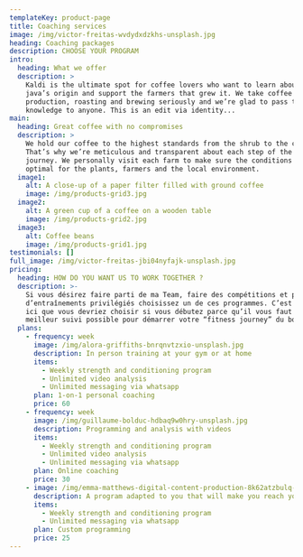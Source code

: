 ```yaml
---
templateKey: product-page
title: Coaching services
image: /img/victor-freitas-wvdydxdzkhs-unsplash.jpg
heading: Coaching packages
description: CHOOSE YOUR PROGRAM
intro:
  heading: What we offer
  description: >
    Kaldi is the ultimate spot for coffee lovers who want to learn about their
    java’s origin and support the farmers that grew it. We take coffee
    production, roasting and brewing seriously and we’re glad to pass that
    knowledge to anyone. This is an edit via identity...
main:
  heading: Great coffee with no compromises
  description: >
    We hold our coffee to the highest standards from the shrub to the cup.
    That’s why we’re meticulous and transparent about each step of the coffee’s
    journey. We personally visit each farm to make sure the conditions are
    optimal for the plants, farmers and the local environment.
  image1:
    alt: A close-up of a paper filter filled with ground coffee
    image: /img/products-grid3.jpg
  image2:
    alt: A green cup of a coffee on a wooden table
    image: /img/products-grid2.jpg
  image3:
    alt: Coffee beans
    image: /img/products-grid1.jpg
testimonials: []
full_image: /img/victor-freitas-jbi04nyfajk-unsplash.jpg
pricing:
  heading: HOW DO YOU WANT US TO WORK TOGETHER ?
  description: >-
    Si vous désirez faire parti de ma Team, faire des compétitions et profiter
    d’entraînements privilégiés choisissez un de ces programmes. C’est également
    ici que vous devriez choisir si vous débutez parce qu’il vous faut le
    meilleur suivi possible pour démarrer votre “fitness journey” du bon pied.
  plans:
    - frequency: week
      image: /img/alora-griffiths-bnrqnvtzxio-unsplash.jpg
      description: In person training at your gym or at home
      items:
        - Weekly strength and conditioning program
        - Unlimited video analysis
        - Unlimited messaging via whatsapp
      plan: 1-on-1 personal coaching
      price: 60
    - frequency: week
      image: /img/guillaume-bolduc-hdbaq9w0hry-unsplash.jpg
      description: Programming and analysis with videos
      items:
        - Weekly strength and conditioning program
        - Unlimited video analysis
        - Unlimited messaging via whatsapp
      plan: Online coaching
      price: 30
    - image: /img/emma-matthews-digital-content-production-8k62atzbulq-unsplash.jpg
      description: A program adapted to you that will make you reach your goal
      items:
        - Weekly strength and conditioning program
        - Unlimited messaging via whatsapp
      plan: Custom programming
      price: 25
---
```


